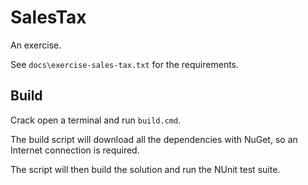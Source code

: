 SalesTax
========

An exercise. 

See ```docs\exercise-sales-tax.txt``` for the requirements.


Build
-----
Crack open a terminal and run ```build.cmd```.

The build script will download all the dependencies with NuGet, so an Internet connection is required.

The script will then build the solution and run the NUnit test suite.